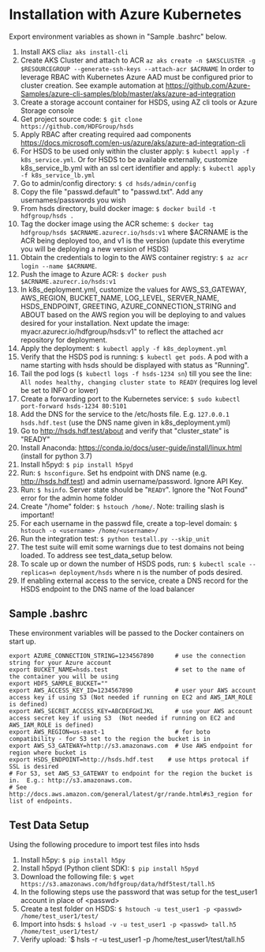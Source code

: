 Installation with Azure Kubernetes
============================

Export environment variables as shown in "Sample .bashrc" below.

1. Install AKS cli`az aks install-cli`
2. Create AKS Cluster and attach to ACR `az aks create -n $AKSCLUSTER -g $RESOURCEGROUP --generate-ssh-keys --attach-acr $ACRNAME` In order to leverage RBAC with Kubernetes Azure AAD must be configured prior to cluster creation. See example automation at <https://github.com/Azure-Samples/azure-cli-samples/blob/master/aks/azure-ad-integration>
3. Create a storage account container for HSDS, using AZ cli tools or Azure Storage console
4. Get project source code: `$ git clone https://github.com/HDFGroup/hsds`
5. Apply RBAC after creating required aad components <https://docs.microsoft.com/en-us/azure/aks/azure-ad-integration-cli>
6. For HSDS to be used only within the cluster apply: `$ kubectl apply -f k8s_service.yml`.  Or for HSDS to be available externally, customize k8s_service_lb.yml with an ssl cert identifier and apply: `$ kubectl apply -f k8s_service_lb.yml`
7. Go to admin/config directory: `$ cd hsds/admin/config`
8. Copy the file "passwd.default" to "passwd.txt".  Add any usernames/passwords you wish
9. From hsds directory, build docker image:  `$ docker build -t hdfgroup/hsds .`
10. Tag the docker image using the ACR scheme: `$ docker tag hdfgroup/hsds $ACRNAME.azurecr.io/hsds:v1`  where $ACRNAME is the ACR being deployed too, and v1 is the version (update this everytime you will be deploying a new version of HSDS)
11. Obtain the credentials to login to the AWS container registry: `$ az acr login --name $ACRNAME`.
12. Push the image to Azure ACR: `$ docker push $ACRNAME.azurecr.io/hsds:v1`
13. In k8s_deployment.yml, customize the values for AWS_S3_GATEWAY, AWS_REGION, BUCKET_NAME, LOG_LEVEL, SERVER_NAME, HSDS_ENDPOINT, GREETING, AZURE_CONNECTION_STRING and ABOUT based on the AWS region you will be deploying to and values desired for your installation. Next update the image: myacr.azurecr.io/hdfgroup/hsds:v1" to reflect the attached acr repository for deployment.
14. Apply the deployment: `$ kubectl apply -f k8s_deployment.yml`
15. Verify that the HSDS pod is running: `$ kubectl get pods`.  A pod with a name starting with hsds should be displayed with status as "Running".
16. Tail the pod logs (`$ kubectl logs -f hsds-1234 sn`) till you see the line: `All nodes healthy, changing cluster state to READY` (requires log level be set to INFO or lower)
17. Create a forwarding port to the Kubernetes service: `$ sudo kubectl port-forward hsds-1234 80:5101`
18. Add the DNS for the service to the /etc/hosts file.  E.g. `127.0.0.1  hsds.hdf.test` (use the DNS name given in k8s_deployment.yml)
19. Go to <http://hsds.hdf.test/about> and verify that "cluster_state" is "READY"
20. Install Anaconda: <https://conda.io/docs/user-guide/install/linux.html>  (install for python 3.7)
21. Install h5pyd: `$ pip install h5pyd`
22. Run: `$ hsconfigure`.  Set hs endpoint with DNS name (e.g. <http://hsds.hdf.test>) and admin username/password.  Ignore API Key.
23. Run: `$ hsinfo`.  Server state should be "`READY`".  Ignore the "Not Found" error for the admin home folder
24. Create "/home" folder: `$ hstouch /home/`.  Note: trailing slash is important!
25. For each username in the passwd file, create a top-level domain: `$ hstouch -o <username> /home/<username>/`
26. Run the integration test: `$ python testall.py --skip_unit`
27. The test suite will emit some warnings due to test domains not being loaded.  To address see test_data_setup below.
28. To scale up or down the number of HSDS pods, run: `$ kubectl scale --replicas=n deployment/hsds` where n is the number of pods desired.
29. If enabling external access to the service, create a DNS record for the HSDS endpoint to the DNS name of the load balancer

Sample .bashrc
--------------

These environment variables will be passed to the Docker containers on start up.

    export AZURE_CONNECTION_STRING=1234567890      # use the connection string for your Azure account 
    export BUCKET_NAME=hsds.test                   # set to the name of the container you will be using
    export HDF5_SAMPLE_BUCKET=""
    export AWS_ACCESS_KEY_ID=1234567890            # user your AWS account access key if using S3 (Not needed if running on EC2 and AWS_IAM_ROLE is defined)
    export AWS_SECRET_ACCESS_KEY=ABCDEFGHIJKL      # use your AWS account access secret key if using S3  (Not needed if running on EC2 and AWS_IAM_ROLE is defined)
    export AWS_REGION=us-east-1                    # for boto compatibility - for S3 set to the region the bucket is in
    export AWS_S3_GATEWAY=http://s3.amazonaws.com  # Use AWS endpoint for region where bucket is
    export HSDS_ENDPOINT=http://hsds.hdf.test    # use https protocal if SSL is desired
    # For S3, set AWS_S3_GATEWAY to endpoint for the region the bucket is in.  E.g.: http://s3.amazonaws.com.
    # See http://docs.aws.amazon.com/general/latest/gr/rande.html#s3_region for list of endpoints.


Test Data Setup
---------------

Using the following procedure to import test files into hsds

1. Install h5py: `$ pip install h5py`
2. Install h5pyd (Python client SDK): `$ pip install h5pyd`
3. Download the following file: `$ wget https://s3.amazonaws.com/hdfgroup/data/hdf5test/tall.h5`
4. In the following steps use the password that was setup for the test_user1 account in place of \<passwd\>
5. Create a test folder on HSDS: `$ hstouch -u test_user1 -p <passwd> /home/test_user1/test/` 
6. Import into hsds: `$ hsload -v -u test_user1 -p <passwd> tall.h5 /home/test_user1/test/`
7. Verify upload: `$ hsls -r -u test_user1 -p <passwd> /home/test_user1/test/tall.h5
